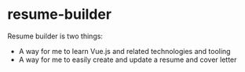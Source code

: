 # resume-builder

Resume builder is two things:

- A way for me to learn Vue.js and related technologies and tooling
- A way for me to easily create and update a resume and cover letter